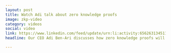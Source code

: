 ```yaml
---
layout: post
title: Watch Adi talk about zero knowledge proofs
image: zkp-video
category: videos
social: video
link: https://www.linkedin.com/feed/update/urn:li:activity:6562631345112260608/
headline: Our CEO Adi Ben-Ari discusses how zero knowledge proofs will transform the way we exchange data.

---
```


